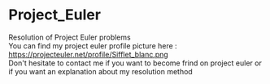 # Project_Euler
Resolution of Project Euler problems <br />
You can find my project euler profile picture here : https://projecteuler.net/profile/Sifflet_blanc.png <br />
Don't hesitate to contact me if you want to become frind on project euler or if you want an explanation about my resolution method
